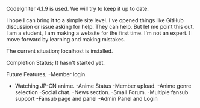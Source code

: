 CodeIgniter 4.1.9 is used.
We will try to keep it up to date.

I hope I can bring it to a simple site level. I've opened things like GitHub discussion or issue asking for help. They can help. But let me point this out. I am a student, I am making a website for the first time. I'm not an expert. I move forward by learning and making mistakes.


The current situation;
localhost is installed.


Completion Status;
It hasn't started yet.


Future Features;
-Member login.
- Watching JP-CN anime.
-Anime Status
-Member upload.
-Anime genre selection
-Social chat.
-News section.
-Small Forum.
-Multiple fansub support
-Fansub page and panel
-Admin Panel and Login

